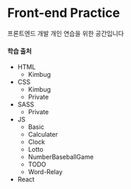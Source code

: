 # Front-end Practice

프론트엔드 개발 개인 연습을 위한 공간입니다

#### 학습 출처

- HTML
  - Kimbug
- CSS
  - Kimbug
  - Private
- SASS
  - Private
- JS
  - Basic
  - Calculater
  - Clock
  - Lotto
  - NumberBaseballGame
  - TODO
  - Word-Relay
- React
